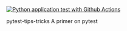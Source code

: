 [![Python application test with Github Actions](https://github.com/ai-product-manager/pytest-tips/actions/workflows/testing-ci.yml/badge.svg)](https://github.com/ai-product-manager/pytest-tips/actions/workflows/testing-ci.yml)

pytest-tips-tricks
A primer on pytest
